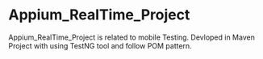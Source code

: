 # Appium_RealTime_Project
Appium_RealTime_Project is related to mobile Testing. Devloped in Maven Project with using TestNG tool and follow POM pattern.
